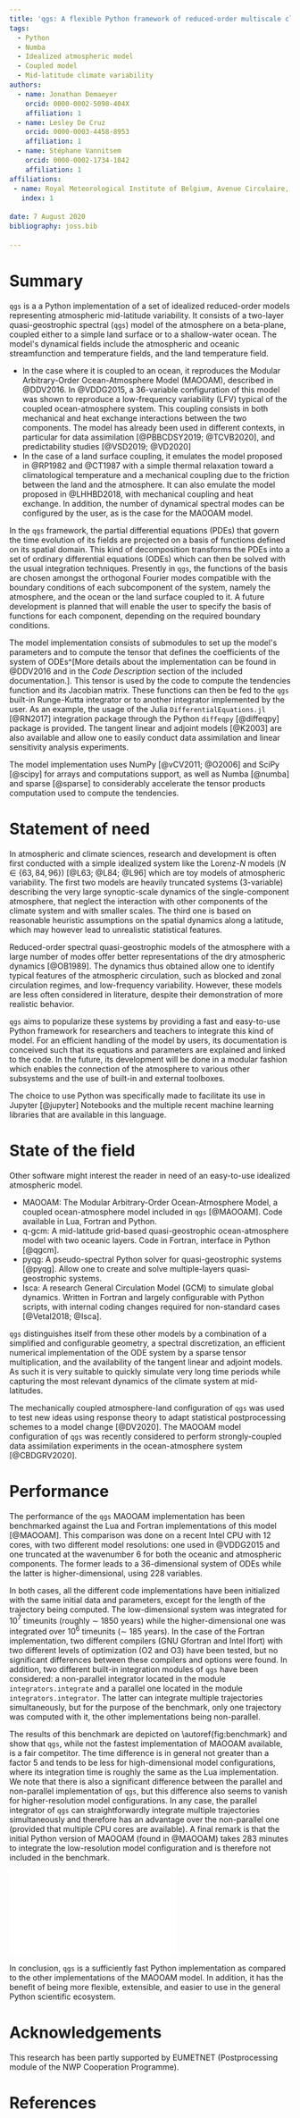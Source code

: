 ```yaml
---
title: 'qgs: A flexible Python framework of reduced-order multiscale climate models'
tags:
  - Python
  - Numba
  - Idealized atmospheric model
  - Coupled model
  - Mid-latitude climate variability
authors:
  - name: Jonathan Demaeyer
    orcid: 0000-0002-5098-404X 
    affiliation: 1
  - name: Lesley De Cruz
    orcid: 0000-0003-4458-8953
    affiliation: 1
  - name: Stéphane Vannitsem 
    orcid: 0000-0002-1734-1042
    affiliation: 1
affiliations:
 - name: Royal Meteorological Institute of Belgium, Avenue Circulaire, 3, 1180 Brussels, Belgium
   index: 1

date: 7 August 2020
bibliography: joss.bib

---
```


# Summary

`qgs` is a a Python implementation of a set of idealized reduced-order models representing atmospheric mid-latitude variability. 
It consists of a two-layer *q*uasi-*g*eostrophic *s*pectral (`qgs`) model of the atmosphere on a beta-plane, coupled either to a simple land surface or to a shallow-water ocean. 
The model's dynamical fields include the atmospheric and oceanic streamfunction and temperature fields, and the land temperature field.

* In the case where it is coupled to an ocean, it reproduces the Modular Arbitrary-Order Ocean-Atmosphere Model (MAOOAM), described in @DDV2016. In @VDDG2015, a 36-variable configuration of this model was shown to reproduce a 
low-frequency variability (LFV) typical of the coupled ocean-atmosphere system. 
This coupling consists in both mechanical and heat exchange interactions between the two components. 
The model has already been used in different contexts, in particular for data assimilation [@PBBCDSY2019; @TCVB2020], 
and predictability studies [@VSD2019; @VD2020]
* In the case of a land surface coupling, it emulates the model proposed in @RP1982 and @CT1987 with a simple thermal relaxation toward a climatological temperature and a mechanical coupling due to the 
friction between the land and the atmosphere. It can also emulate the model proposed in @LHHBD2018, with mechanical coupling and heat exchange. In addition, the number of dynamical spectral modes can be configured by the user, as is the case for the MAOOAM model.

In the `qgs` framework, the partial differential equations (PDEs) that govern the time evolution of its fields are projected on a basis of functions defined on its 
spatial domain. 
This kind of decomposition transforms the PDEs into a set of ordinary differential equations (ODEs) which can then be solved with the usual integration techniques.
Presently in `qgs`, the functions of the basis are chosen amongst the orthogonal Fourier modes compatible with the boundary conditions of each subcomponent of the system, namely the atmosphere, and the ocean or the land surface coupled to it. 
A future development is planned that will enable the user to specify the basis of functions for each component, depending on the required boundary conditions.

The model implementation consists of submodules to set up the model's parameters and to compute the tensor that defines the coefficients of the system of ODEs^[More details about the implementation can be found in @DDV2016 and in the *Code Description* section of the included documentation.].
This tensor is used by the code to compute the tendencies function and its Jacobian matrix. These functions can then be fed to the `qgs` built-in Runge-Kutta integrator or 
to another integrator implemented by the user. As an example, the usage of the Julia `DifferentialEquations.jl` [@RN2017] integration package through the Python `diffeqpy` [@diffeqpy] package is provided.
The tangent linear and adjoint models [@K2003] are also available and allow one to easily conduct data assimilation and linear sensitivity analysis experiments.

The model implementation uses NumPy [@vCV2011; @O2006] and SciPy [@scipy] for arrays and computations support, as well as Numba [@numba] and sparse [@sparse] to considerably accelerate the tensor products computation used to compute the tendencies.


# Statement of need

In atmospheric and climate sciences, research and development is often first conducted with a simple idealized system like the Lorenz-$N$ models ($N \in \{63, 84, 96\}$) [@L63; @L84; @L96] which are toy models of atmospheric variability. 
The first two models are heavily truncated systems (3-variable) describing the very large synoptic-scale dynamics of the single-component atmosphere, that neglect the interaction with other components of the climate system and with smaller scales.
The third one is based on reasonable heuristic assumptions on the spatial dynamics along a latitude, which may however lead to unrealistic statistical features. 

Reduced-order spectral quasi-geostrophic models of the atmosphere with a large number of modes offer better representations of the dry atmospheric dynamics [@OB1989]. 
The dynamics thus obtained allow one to identify typical features of the atmospheric circulation, such as blocked and zonal circulation regimes, and low-frequency variability.
However, these models are less often considered in literature, despite their demonstration of more realistic behavior.

`qgs` aims to popularize these systems by providing a fast and easy-to-use Python framework for researchers and teachers to integrate this kind of model. 
For an efficient handling of the model by users, its documentation is conceived such that its equations and parameters are explained and linked to the code.
In the future, its development will be done in a modular fashion which enables the connection of the atmosphere to various other subsystems and the use of built-in and external toolboxes.

The choice to use Python was specifically made to facilitate its use in Jupyter [@jupyter] Notebooks and the multiple recent machine learning libraries that are available in this
language.

# State of the field

Other software might interest the reader in need of an easy-to-use idealized atmospheric model.

* MAOOAM: The Modular Arbitrary-Order Ocean-Atmosphere Model, a coupled ocean-atmosphere model included in `qgs` [@MAOOAM]. 
          Code available in Lua, Fortran and Python.
* q-gcm: A mid-latitude grid-based quasi-geostrophic ocean-atmosphere model with two oceanic layers. Code in Fortran, interface in Python [@qgcm].
* pyqg: A pseudo-spectral Python solver for quasi-geostrophic systems [@pyqg]. Allow one to create and solve multiple-layers quasi-geostrophic systems.
* Isca: A research General Circulation Model (GCM) to simulate global dynamics. Written in Fortran and largely
        configurable with Python scripts, with internal coding changes required for non-standard cases [@Vetal2018; @Isca].

`qgs` distinguishes itself from these other models by a combination of a simplified and configurable geometry, a spectral discretization, an efficient numerical implementation of the ODE system by a sparse tensor multiplication, 
and the availability of the tangent linear and adjoint models. As such it is very suitable to quickly simulate very long time periods while capturing the most relevant dynamics of the climate system at mid-latitudes.

The mechanically coupled atmosphere-land configuration of `qgs` was used to test new ideas using response theory to adapt statistical postprocessing schemes to a model change [@DV2020].
The MAOOAM model configuration of `qgs` was recently considered to perform strongly-coupled data assimilation experiments in the ocean-atmosphere system [@CBDGRV2020].

# Performance

The performance of the `qgs` MAOOAM implementation has been benchmarked against the Lua and Fortran implementations of this model [@MAOOAM].
This comparison was done on a recent Intel CPU with 12 cores, with two different model resolutions: one used in @VDDG2015 and one truncated at the wavenumber 6 for both the oceanic and atmospheric components.
The former leads to a 36-dimensional system of ODEs while the latter is higher-dimensional, using 228 variables.
 
In both cases, all the different code implementations have been initialized with the same initial data and parameters, except for the length of the trajectory being computed. 
The low-dimensional system was integrated for 10$^7$ timeunits (roughly $\sim$ 1850 years) while the higher-dimensional one was integrated over 10$^6$ timeunits ($\sim$ 185 years).
In the case of the Fortran implementation, two different compilers (GNU Gfortran and Intel Ifort) with two different levels of optimization (O2 and O3) have been tested, but no significant differences between these compilers and options were found.
In addition, two different built-in integration modules of `qgs` have been considered: a non-parallel integrator located in the module `integrators.integrate` and a parallel one located in the module `integrators.integrator`.
The latter can integrate multiple trajectories simultaneously, but for the purpose of the benchmark, only one trajectory was computed with it, the other implementations being non-parallel.

The results of this benchmark are depicted on \autoref{fig:benchmark} and show that `qgs`, while not the fastest implementation of MAOOAM available, is a fair competitor. 
The time difference is in general not greater than a factor 5 and tends to be less for high-dimensional model configurations, where its integration time is 
roughly the same as the Lua implementation. We note that there is also a significant difference between the parallel and non-parallel implementation of `qgs`, but this difference also seems to vanish for higher-resolution model configurations.
In any case, the parallel integrator of `qgs` can straightforwardly integrate multiple trajectories simultaneously and therefore has an advantage over the non-parallel one (provided that multiple CPU cores are available).
A final remark is that the initial Python version of MAOOAM (found in @MAOOAM) takes 283 minutes to integrate the low-resolution model configuration and is therefore not included in the benchmark.

![Computational times in seconds of different MAOOAM implementations: (a) time to compute a 10$^7$ timeunits trajectory with a low-order model configuration (36 variables). (b) time to compute a 10$^6$ timeunits trajectory with a higher-order model configuration (228 variables). \label{fig:benchmark}](timing_results.pdf)
 
In conclusion, `qgs` is a sufficiently fast Python implementation as compared to the other implementations of the MAOOAM model. In addition, it has the benefit of being more flexible, extensible, and easier to use in the general Python scientific ecosystem.

 
# Acknowledgements

This research has been partly supported by EUMETNET (Postprocessing module of the NWP Cooperation Programme).

# References
